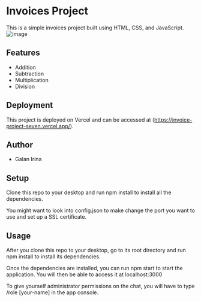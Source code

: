 # Invoices Project

This is a simple invoices project built using HTML, CSS, and JavaScript.
![image](https://github.com/Irina923-ar/Invoice-project/assets/112747712/1c8ab5dd-b54f-49db-bf01-0c7ec4895469)


## Features

- Addition
- Subtraction
- Multiplication
- Division

## Deployment

This project is deployed on Vercel and can be accessed at (https://invoice-project-seven.vercel.app/).

## Author

- Galan Irina

## Setup

Clone this repo to your desktop and run npm install to install all the dependencies.

You might want to look into config.json to make change the port you want to use and set up a SSL certificate.

## Usage

After you clone this repo to your desktop, go to its root directory and run npm install to install its dependencies.

Once the dependencies are installed, you can run npm start to start the application. You will then be able to access it at localhost:3000

To give yourself administrator permissions on the chat, you will have to type /role [your-name] in the app console.

